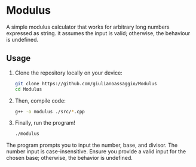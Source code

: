 # Modulus
A simple modulus calculator that works for arbitrary long numbers expressed as string.
it assumes the input is valid; otherwise, the behaviour is undefined.

## Usage
1. Clone the repository locally on your device:
	```bash
	git clone https://github.com/giulianoassaggio/Modulus
	cd Modulus
	```
2. Then, compile code:
	```bash
	g++ -o modulus ./src/*.cpp
	```
3. Finally, run the program!
	```bash
	./modulus
	```
The program prompts you to input the number, base, and divisor. 
The number input is case-insensitive. 
Ensure you provide a valid input for the chosen base; otherwise, the behavior is undefined.
